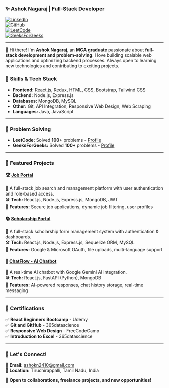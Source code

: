 ### ✨ Ashok Nagaraj | Full-Stack Developer 

[![LinkedIn](https://img.shields.io/badge/LinkedIn-ashokn24-blue?style=flat&logo=linkedin)](https://www.linkedin.com/in/ashokn24)  
[![GitHub](https://img.shields.io/badge/GitHub-ashokn--24-black?style=flat&logo=github)](https://github.com/ashokn-24)  
[![LeetCode](https://img.shields.io/badge/LeetCode-ashokn--24-orange?style=flat&logo=leetcode)](https://leetcode.com/u/ashokn-24/)  
[![GeeksForGeeks](https://img.shields.io/badge/GeeksForGeeks-ashokn8lnx-green?style=flat&logo=geeksforgeeks)](https://www.geeksforgeeks.org/user/ashokn8lnx/)  

---

👋 Hi there! I'm **Ashok Nagaraj**, an **MCA graduate** passionate about **full-stack development and problem-solving**. I love building scalable web applications and optimizing backend processes. Always open to learning new technologies and contributing to exciting projects.

### 🚀 Skills & Tech Stack
- **Frontend:** React.js, Redux, HTML, CSS, Bootstrap, Tailwind CSS  
- **Backend:** Node.js, Express.js  
- **Databases:** MongoDB, MySQL  
- **Other:** Git, API Integration, Responsive Web Design, Web Scraping  
- **Languages:** Java, JavaScript  

---

### 🌟 Problem Solving
- **LeetCode:** Solved **100+** problems - [Profile](https://leetcode.com/u/ashokn-24/)  
- **GeeksForGeeks:** Solved **100+** problems - [Profile](https://www.geeksforgeeks.org/user/ashokn8lnx/)  

---

### 📌 Featured Projects  

#### 🏆 [Job Portal](https://github.com/ashokn-24/job-portal)  
🔹 A full-stack job search and management platform with user authentication and role-based access.  
🛠️ **Tech:** React.js, Node.js, Express.js, MongoDB, JWT  
🎯 **Features:** Secure job applications, dynamic job filtering, user profiles  

#### 📚 [Scholarship Portal](https://github.com/ashokn-24/scholarship-portal)  
🔹 A full-stack scholarship form management system with authentication & dashboards.  
🛠️ **Tech:** React.js, Node.js, Express.js, Sequelize ORM, MySQL  
🎯 **Features:** Google & Microsoft OAuth, file uploads, multi-language support  

#### 🤖 [ChatFlow - AI Chatbot](https://github.com/ashokn-24/ai-chat_bot)  
🔹 A real-time AI chatbot with Google Gemini AI integration.  
🛠️ **Tech:** React.js, FastAPI (Python), MongoDB  
🎯 **Features:** AI-powered responses, chat history storage, real-time messaging  

---

### 📝 Certifications  
✅ **React Beginners Bootcamp** - Udemy  
✅ **Git and GitHub** - 365datascience  
✅ **Responsive Web Design** - FreeCodeCamp  
✅ **Introduction to Excel** - 365datascience  

---

### 📩 Let's Connect!  
📧 **Email:** ashokn2410@gmail.com  
📍 **Location:** Tiruchirappalli, Tamil Nadu, India  

🔹 **Open to collaborations, freelance projects, and new opportunities!**  
